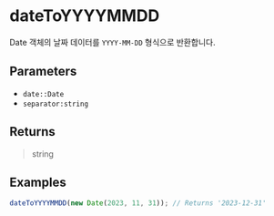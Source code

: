 # dateToYYYYMMDD <Badge type="tip" text="JavaScript" />

Date 객체의 날짜 데이터를 `YYYY-MM-DD` 형식으로 반환합니다.

## Parameters

- `date::Date`
- `separator:string`

## Returns

> string

## Examples

```javascript
dateToYYYYMMDD(new Date(2023, 11, 31)); // Returns '2023-12-31'
```
